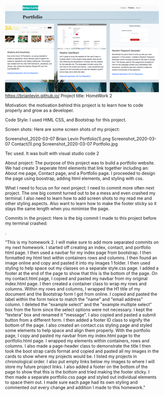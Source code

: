 

![](images1/PortfolioSS.png)
https://brianlevin.github.io/
Project title: HomeWork 2

Motivation: the motivation behind this project is to learn how to code  properly and grow as a developer.

Code Style: I used HtML CSS, and Bootstrap for this project.

Screen shots: Here are some screen shots of my project:


 Screenshot_2020-03-07 Brian Levin Portfolio(1).png
Screenshot_2020-03-07 Contact(1).png
Screenshot_2020-03-07 Portfolio.jpg

Tec used. It was built with visual studio code  2

About project: The purpose of this project was to build a portfolio website. We had  create 3 seperate html elements that link together including an: About me page, Contact page, and a Portfolio page. I proceeded to design the page using boostrap, adding html elements, and styling with css.

What I need to focus on for next project:  I need to commit more often next project. The one big commit turned out to be a mess and even crashed my terminal. I also need to learn how to add screen shots to my read me and other styling aspects. Also  want to learn how to make the footer sticky so it stays the same length when you minimise the page. 


Commits in the project: Here is the big commit I made to this project before my terminal crashed:

.

“This is my homework 2. I will make sure to add more separated commits on my next homework. I started off creating an index, contact, and portfolio html page. I then used a navbar for my index page from bootstrap. I then formatted my html text within containers rows and columns. I then found an image online and copy and pasted it into my images 1 folder. I then used styling to  help space out my classes on a separate style.css page. I added a footer at the end of the page to show that this is the bottom of the page. On my contact.html page, I copied and pasted my navbar from my original index.html page. I then created a container class to wrap my rows and columns. Within my rows and columns, I wrapped the H1 title of my document and the Bootstrap form I got from online. I copied and pasted the label within the form twice to match the "name" and "email address" column. I deleted the "example select" and the "example multiple select" box from the form since the select options were not necessary. I kept the “textera” box and renamed it "message". I also copied and pasted a submit button from a different form. I then added a footer ID class to signify the bottom of the page. I also created an contact.css styling page and styled some elements to help space and align them properly. With the portfolio page, I copy and pasted my navbar from my index.html page to the portfolio.html page. I wrapped my elements within containers, rows and columns. I also made a page-header class to demonstrate the title I then took the boot strap cards format and copied and pasted all my images in the cards to show where my projects would be. I listed my projects in chronological order. I also put empty links below my images to  where I will store my future project links. I also added a footer on the bottom of the page to show that this is the bottom and tried making the footer sticky. I then made a separate portfolio.css page and styled out individual elements to space them out. I made sure each page had its own styling and commented out every change and addition I made to this homework."
